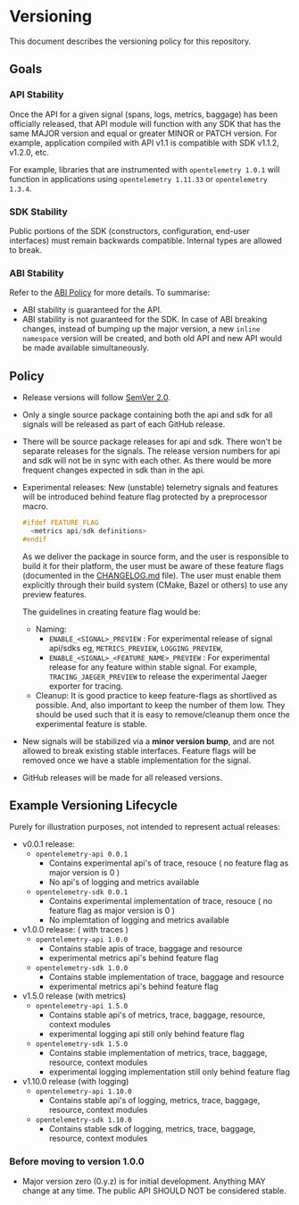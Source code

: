 # Versioning

This document describes the versioning policy for this repository.

## Goals

### API Stability

Once the API for a given signal (spans, logs, metrics, baggage) has been officially released, that API module will function with any SDK that has the same MAJOR version and equal or greater MINOR or PATCH version. For example, application compiled with API v1.1 is compatible with SDK v1.1.2, v1.2.0, etc.

For example, libraries that are instrumented with `opentelemetry 1.0.1` will
function in applications using `opentelemetry 1.11.33` or `opentelemetry
1.3.4`.

### SDK Stability

Public portions of the SDK (constructors, configuration, end-user interfaces)
must remain backwards compatible. Internal types are allowed to break.

### ABI Stability

Refer to the [ABI Policy](./docs/abi-policy.md) for more details. To summarise:

* ABI stability is guaranteed for the API.
* ABI stability is not guaranteed for the SDK. In case of ABI breaking changes, instead of bumping up the major version, a new `inline namespace` version will be created, and both old API and new API would be made available simultaneously.

## Policy

* Release versions will follow [SemVer 2.0](https://semver.org/).
* Only a single source package containing both the api and sdk for all signals will be released as part of each GitHub release.
* There will be source package releases for api and sdk. There won't be separate releases for the signals. The release version numbers for api and sdk will not be in sync with each other. As there would be more frequent changes expected in sdk than in the api.
* Experimental releases: New (unstable) telemetry signals and features will be introduced behind feature flag protected by a preprocessor macro.

  ```cpp
  #ifdef FEATURE_FLAG
    <metrics api/sdk definitions>
  #endif
  ```

  As we deliver the package in source form, and the user is responsible to build it for their platform, the user must be
  aware of these feature flags (documented in the [CHANGELOG.md](CHANGELOG.md) file).
  The user must enable them explicitly through their build system (CMake, Bazel or others) to use any preview features.

  The guidelines in creating feature flag would be:

  * Naming:
    * `ENABLE_<SIGNAL>_PREVIEW` : For experimental release of signal api/sdks eg, `METRICS_PREVIEW`, `LOGGING_PREVIEW`,
    * `ENABLE_<SIGNAL>_<FEATURE_NAME>_PREVIEW` : For experimental release for any feature within stable signal. For example, `TRACING_JAEGER_PREVIEW` to release the experimental Jaeger exporter for tracing.
  * Cleanup: It is good practice to keep feature-flags as shortlived as possible. And, also important to keep the number of them low. They should be used such that it is easy to remove/cleanup them once the experimental feature is stable.

* New signals will be stabilized via a **minor version bump**, and are not allowed to break existing stable interfaces.
Feature flags will be removed once we have a stable implementation for the signal.

* GitHub releases will be made for all released versions.

## Example Versioning Lifecycle

Purely for illustration purposes, not intended to represent actual releases:

* v0.0.1 release:
  * `opentelemetry-api 0.0.1`
    * Contains experimental api's of trace, resouce ( no feature flag as major version is 0 )
    * No api's of logging and metrics available
  * `opentelemetry-sdk 0.0.1`
    * Contains experimental implementation of trace, resouce ( no feature flag as major version is 0 )
    * No implemtation of logging and metrics available
* v1.0.0 release: ( with traces )
  * `opentelemetry-api 1.0.0`
    * Contains stable apis of trace, baggage and  resource
    * experimental metrics api's behind feature flag
  * `opentelemetry-sdk 1.0.0`
    * Contains stable implementation of trace, baggage and  resource
    * experimental metrics api's behind feature flag
* v1.5.0 release (with metrics)
  * `opentelemetry-api 1.5.0`
    * Contains stable api's of metrics, trace, baggage, resource, context modules
    * experimental logging api still only behind feature flag
  * `opentelemetry-sdk 1.5.0`
    * Contains stable implementation of metrics, trace, baggage, resource, context modules
    * experimental logging implementation still only behind feature flag
* v1.10.0 release (with logging)
  * `opentelemetry-api 1.10.0`
    * Contains stable api's of logging, metrics, trace, baggage, resource, context modules
  * `opentelemetry-sdk 1.10.0`
    * Contains stable sdk of logging, metrics, trace, baggage, resource, context modules

### Before moving to version 1.0.0

* Major version zero (0.y.z) is for initial development. Anything MAY change at any time. The public API SHOULD NOT be considered stable.
